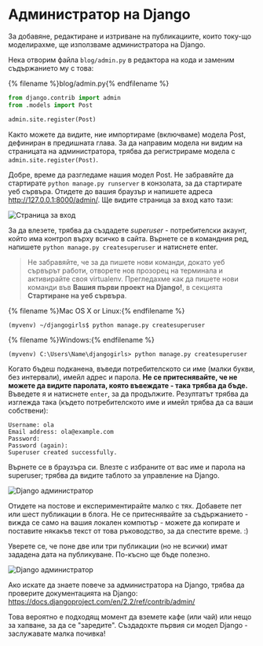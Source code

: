 # Администратор на Django

За добавяне, редактиране и изтриване на публикациите, които току-що моделирахме, ще използваме администратора на Django.

Нека отворим файла `blog/admin.py` в редактора на кода и заменим съдържанието му с това:

{% filename %}blog/admin.py{% endfilename %}

```python
from django.contrib import admin
from .models import Post

admin.site.register(Post)
```

Както можете да видите, ние импортираме (включваме) модела Post, дефиниран в предишната глава. За да направим модела ни видим на страницата на администратора, трябва да регистрираме модела с `admin.site.register(Post)`.

Добре, време да разгледаме нашия модел Post. Не забравяйте да стартирате `python manage.py runserver` в конзолата, за да стартирате уеб сървъра. Отидете до вашия браузър и напишете адреса http://127.0.0.1:8000/admin/. Ще видите страница за вход като тази:

![Страница за вход](images/login_page2.png)

За да влезете, трябва да създадете *superuser* - потребителски акаунт, който има контрол върху всичко в сайта. Върнете се в командния ред, напишете `python manage.py createsuperuser` и натиснете enter.

> Не забравяйте, че за да пишете нови команди, докато уеб сървърът работи, отворете нов прозорец на терминала и активирайте своя virtualenv. Прегледахме как да пишете нови команди във **Вашия първи проект на Django!**, в секцията **Стартиране на уеб сървъра**.

{% filename %}Mac OS X or Linux:{% endfilename %}

    (myvenv) ~/djangogirls$ python manage.py createsuperuser
    

{% filename %}Windows:{% endfilename %}

    (myvenv) C:\Users\Name\djangogirls> python manage.py createsuperuser
    

Когато бъдеш подканена, въведи потребителското си име (малки букви, без интервали), имейл адрес и парола. **Не се притеснявайте, че не можете да видите паролата, която въвеждате - така трябва да бъде.** Въведете я и натиснете `enter`, за да продължите. Резултатът трябва да изглежда така (където потребителското име и имейл трябва да са ваши собствени):

    Username: ola
    Email address: ola@example.com
    Password:
    Password (again):
    Superuser created successfully.
    

Върнете се в браузъра си. Влезте с избраните от вас име и парола на superuser; трябва да видите таблото за управление на Django.

![Django администратор](images/django_admin3.png)

Отидете на постове и експериментирайте малко с тях. Добавете пет или шест публикации в блога. Не се притеснявайте за съдържанието - вижда се само на вашия локален компютър - можете да копирате и поставите някакъв текст от това ръководство, за да спестите време. :)

Уверете се, че поне две или три публикации (но не всички) имат зададена дата на публикуване. По-късно ще бъде полезно.

![Django администратор](images/edit_post3.png)

Ако искате да знаете повече за администратора на Django, трябва да проверите документацията на Django: https://docs.djangoproject.com/en/2.2/ref/contrib/admin/

Това вероятно е подходящ момент да вземете кафе (или чай) или нещо за хапване, за да се "заредите". Създадохте първия си модел Django - заслужавате малка почивка!